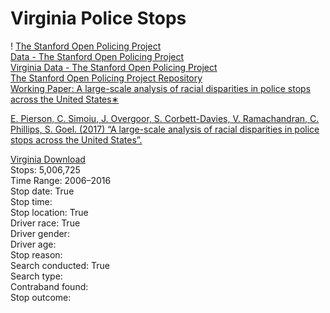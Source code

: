 # Virginia Police Stops  

! [The Stanford Open Policing Project](https://raw.githubusercontent.com/jalbertbowden/va-crime/master/police-stops/the-stanford-open-policing-project-map-narrow-logotype-title.png)  
[Data - The Stanford Open Policing Project](https://openpolicing.stanford.edu/data/)  
[Virginia Data - The Stanford Open Policing Project](https://stacks.stanford.edu/file/druid:py883nd2578/VA-clean.csv.gz)  
[The Stanford Open Policing Project Repository](https://github.com/5harad/openpolicing)  
[Working Paper: A large-scale analysis of racial disparities in police stops across the United States∗](https://5harad.com/papers/traffic-stops.pdf)  

[E. Pierson, C. Simoiu, J. Overgoor, S. Corbett-Davies, V. Ramachandran, C. Phillips, S. Goel. (2017) “A large-scale analysis of racial disparities in police stops across the United States”.](https://5harad.com/papers/traffic-stops.pdf)  

[Virginia Download](https://stacks.stanford.edu/file/druid:py883nd2578/VA-clean.csv.gz)  
Stops: 5,006,725  
Time Range: 2006–2016  
Stop date: True  
Stop time:  
Stop location: True  
Driver race: True  
Driver gender:   
Driver age:   
Stop reason:   
Search conducted: True  
Search type:   
Contraband found:   
Stop outcome:
																																																																																																																																																																																																																																																																																																																																																																																																																																																																																																																																																																																																																																																																																																																																																																																																																																																																																																																																																																																																																																								
